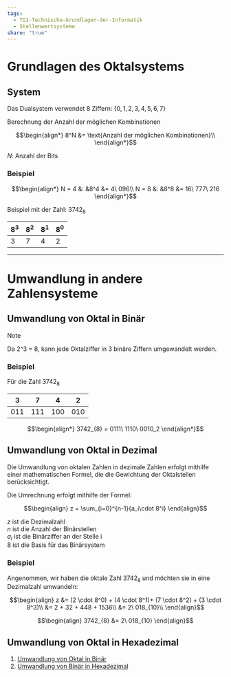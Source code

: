 ```yaml
---
tags:
  - TGI-Technische-Grundlagen-der-Informatik
  - Stellenwertsysteme
share: "true"
---
```

# Grundlagen des Oktalsystems 

## System

Das Dualsystem verwendet 8 Ziffern: $\{0,1,2,3,4,5,6,7\}$

Berechnung der Anzahl der möglichen Kombinationen

$$\begin{align*}
  8^N &= \text{Anzahl der möglichen Kombinationen}\\
\end{align*}$$

$N:$ Anzahl der Bits

### Beispiel

$$\begin{align*}
N = 4 &: &8^4 &= 4\ 096\\
N = 8 &: &8^8 &= 16\ 777\ 216
\end{align*}$$

Beispiel mit der Zahl: $3742_{8}$

| $8^3$ | $8^2$ | $8^1$ | $8^0$ |
| ------ | ------ | ------ | ------ |
| 3      | 7      | 4      | 2      |

---

# Umwandlung in andere Zahlensysteme

## Umwandlung von Oktal in Binär

> [!NOTE]
> Da 2^3 = 8, kann jede Oktalziffer in 3 binäre Ziffern umgewandelt werden.

### Beispiel

Für die Zahl $3742_{8}$

|  3  |  7  |  4  |  2  |
|:---:|:---:|:---:|:---:|
| 011 | 111 | 100 | 010 |

$$\begin{align*}
	3742_{8} = 0111\ 1110\ 0010_2
\end{align*}$$

## Umwandlung von Oktal in Dezimal

Die Umwandlung von oktalen Zahlen in dezimale Zahlen erfolgt mithilfe einer mathematischen Formel, die die Gewichtung der Oktalstellen berücksichtigt.

Die Umrechnung erfolgt mithilfe der Formel:

$$\begin{align}
  z = \sum_{i=0}^{n-1}{a_i\cdot 8^i}
\end{align}$$

$z$ ist die Dezimalzahl<br>
$n$ ist die Anzahl der Binärstellen<br>
$a_i$ ist die Binärziffer an der Stelle i<br>
$8$ ist die Basis für das Binärsystem

### Beispiel
Angenommen, wir haben die oktale Zahl $3742_{8}$ und möchten sie in eine Dezimalzahl umwandeln:

$$\begin{align}
  z &= (2 \cdot 8^0) + (4 \cdot 8^1)+ (7 \cdot 8^2) + (3 \cdot 8^3)\\ 
  &= 2 + 32 + 448 + 1536\\
  &= 2\ 018_{10}\\
\end{align}$$

$$\begin{align}
	3742_{8} &= 2\ 018_{10}
\end{align}$$

## Umwandlung von Oktal in Hexadezimal

1. [Umwandlung von Oktal in Binär](Oktalsystem.md#umwandlung-von-oktal-in-binar)
2. [Umwandlung von Binär in Hexadezimal](./Binärsystem(Dualsystem).md#umrechnung-von-binar-in-hexadezimal) 
